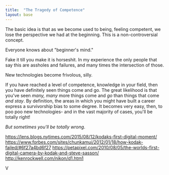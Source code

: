 ```yaml
---
title:  "The Tragedy of Competence"
layout: base
---
```



The basic idea is that as we become used to being, feeling competent, we lose
the perspective we had at the beginning. This is a non-controversial concept.

Everyone knows about "beginner's mind."

Fake it till you make it is horseshit. In my experience the only people that
say this are assholes and failures, and many times the intersection of those.

New technologies become frivolous, silly.

If you have reached a level of competence, knowledge in your field, then you
have definitely seen things come and go. The great likelihood is that you've
seen _many, many_ more things come and *go* than things that come _and stay_.
By definition, the areas in which you might have built a career express a
survivorship bias to some degree. It becomes very easy, then, to poo poo new
technologies- and in the vast majority of cases, you'll be totally right!

_But sometimes you'll be totally wrong_.


https://lens.blogs.nytimes.com/2015/08/12/kodaks-first-digital-moment/
https://www.forbes.com/sites/chunkamui/2012/01/18/how-kodak-failed/#6f27a4bd6f27
https://petapixel.com/2010/08/05/the-worlds-first-digital-camera-by-kodak-and-steve-sasson/
http://kenrockwell.com/nikon/d1.htm1


V





